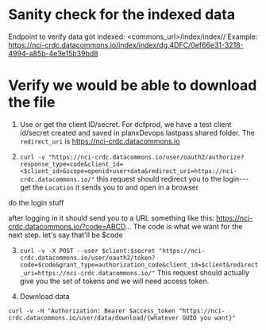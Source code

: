 # Sanity check for the indexed data 
Endpoint to verify data got indexed: <commons_url>/index/index/<prefix>/<GUID from the manifest>
Example: https://nci-crdc.datacommons.io/index/index/dg.4DFC/0ef66e31-3218-4994-a85b-4e3e15b39bd8

# Verify we would be able to download the file 
1. Use or get the client ID/secret.
For dcfprod, we have a test client id/secret created and saved in planxDevops lastpass shared folder. The `redirect_uri` is https://nci-crdc.datacommons.io

2. ```curl -v "https://nci-crdc.datacommons.io/user/oauth2/authorize?response_type=code&client_id=<$client_id>&scope=openid+user+data&redirect_uri=https://nci-crdc.datacommons.io/"```
this request should redirect you to the login---get the `Location` it sends you to and open in a browser

do the login stuff

after logging in it should send you to a URL something like this: https://nci-crdc.datacommons.io/?code=ABCD...
The code is what we want for the next step. let's say that'll be $code

3. ```curl -v -X POST --user $client:$secret "https://nci-crdc.datacommons.io/user/oauth2/token?code=$code&grant_type=authorization_code&client_id=$client&redirect_uri=https://nci-crdc.datacommons.io/"```
This request should actually give you the set of tokens and we will need access token. 

4. Download data 

```curl -v -H "Authorization: Bearer $access_token "https://nci-crdc.datacommons.io/user/data/download/{whatever GUID you want}"```
